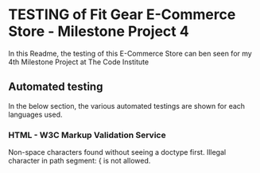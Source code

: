 # TESTING of Fit Gear E-Commerce Store - Milestone Project 4

In this Readme, the testing of this E-Commerce Store can ben seen for my 4th Milestone Project at The Code Institute

## Automated testing

In the below section, the various automated testings are shown for each languages used.

### HTML - W3C Markup Validation Service

Non-space characters found without seeing a doctype first.
Illegal character in path segment: { is not allowed.
